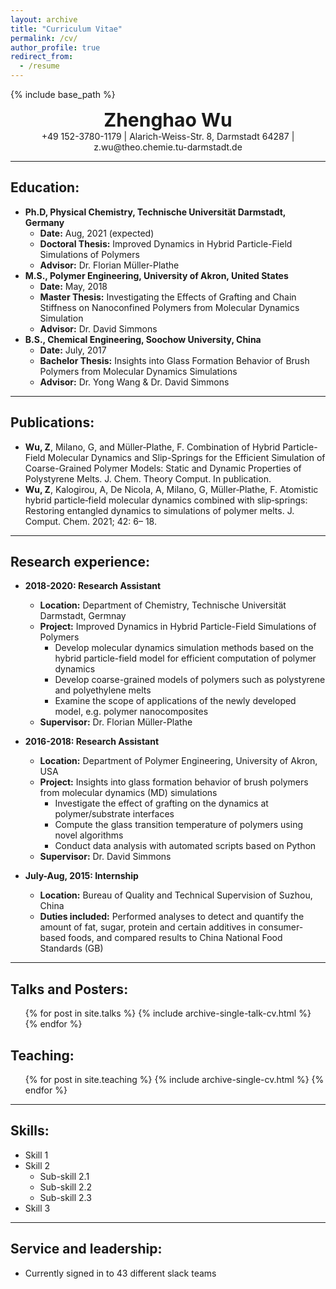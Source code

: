 ```yaml
---
layout: archive
title: "Curriculum Vitae"
permalink: /cv/
author_profile: true
redirect_from:
  - /resume
---
```


{% include base_path %}


<div style="text-align: center;font-size:30px;"><b>Zhenghao Wu</b></div>


<div align="center">+49 152-3780-1179 |   Alarich-Weiss-Str. 8, Darmstadt 64287 | z.wu@theo.chemie.tu-darmstadt.de </div>

---

Education:
------

* **Ph.D, Physical Chemistry, Technische Universität Darmstadt, Germany**
  * **Date:** Aug, 2021 (expected)
  * **Doctoral Thesis:** Improved Dynamics in Hybrid Particle-Field Simulations of Polymers
  * **Advisor:** Dr. Florian Müller-Plathe
* **M.S., Polymer Engineering, University of Akron, United States**
  * **Date:** May, 2018
  * **Master Thesis:** Investigating the Effects of Grafting and Chain Stiffness on Nanoconfined Polymers from Molecular Dynamics Simulation
  * **Advisor:** Dr. David Simmons
* **B.S., Chemical Engineering, Soochow University, China**
  * **Date:** July, 2017
  * **Bachelor Thesis:** Insights into Glass Formation Behavior of Brush Polymers from Molecular Dynamics Simulations
  * **Advisor:** Dr. Yong Wang & Dr. David Simmons
  
---

Publications:
------
* **Wu, Z**, Milano, G, and Müller‐Plathe, F. Combination of Hybrid Particle-Field Molecular Dynamics and Slip-Springs for the Efficient Simulation of Coarse-Grained Polymer Models: Static and Dynamic Properties of Polystyrene Melts. J. Chem. Theory Comput. In publication.
* **Wu, Z**, Kalogirou, A, De Nicola, A, Milano, G, Müller‐Plathe, F. Atomistic hybrid particle‐field molecular dynamics combined with slip‐springs: Restoring entangled dynamics to simulations of polymer melts. J. Comput. Chem. 2021; 42: 6– 18. 
  
---

Research experience:
------
* **2018-2020: Research Assistant**
  * **Location:** Department of Chemistry, Technische Universität Darmstadt, Germnay
  * **Project:** Improved Dynamics in Hybrid Particle-Field Simulations of Polymers
    * Develop molecular dynamics simulation methods based on the hybrid particle-field model for efficient computation of polymer dynamics
    * Develop coarse-grained models of polymers such as polystyrene and polyethylene melts
    * Examine the scope of applications of the newly developed model, e.g. polymer nanocomposites
  * **Supervisor:** Dr. Florian Müller-Plathe 

* **2016-2018: Research Assistant**
  * **Location:** Department of Polymer Engineering, University of Akron, USA
  * **Project:** Insights into glass formation behavior of brush polymers from molecular dynamics (MD) simulations
    * Investigate the effect of grafting on the dynamics at polymer/substrate interfaces
    * Compute the glass transition temperature of polymers using novel algorithms
    * Conduct data analysis with automated scripts based on Python
  * **Supervisor:** Dr. David Simmons 

* **July-Aug, 2015: Internship**
  * **Location:** Bureau of Quality and Technical Supervision of Suzhou, China
  * **Duties included:** Performed analyses to detect and quantify the amount of fat, sugar, protein and certain additives in consumer-based foods, and compared results to China National Food Standards (GB)

---

Talks and Posters:
------
  <ul>{% for post in site.talks %}
    {% include archive-single-talk-cv.html %}
  {% endfor %}</ul>
  
Teaching:
------
  <ul>{% for post in site.teaching %}
    {% include archive-single-cv.html %}
  {% endfor %}</ul>

---

Skills:
------
* Skill 1
* Skill 2
  * Sub-skill 2.1
  * Sub-skill 2.2
  * Sub-skill 2.3
* Skill 3

---

Service and leadership:
------
* Currently signed in to 43 different slack teams
